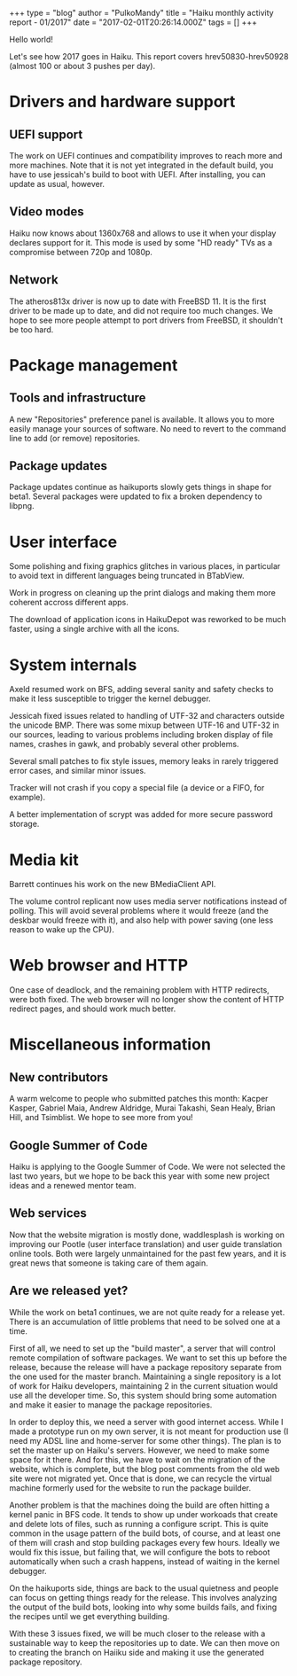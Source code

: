 +++
type = "blog"
author = "PulkoMandy"
title = "Haiku monthly activity report - 01/2017"
date = "2017-02-01T20:26:14.000Z"
tags = []
+++

Hello world!

Let's see how 2017 goes in Haiku. This report covers hrev50830-hrev50928 (almost 100 or about 3 pushes per day).

<!--more-->

Drivers and hardware support
============================

UEFI support
------------

The work on UEFI continues and compatibility improves to reach more and more
machines. Note that it is not yet integrated in the default build, you have to
use jessicah's build to boot with UEFI. After installing, you can update as usual, however.

Video modes
-----------

Haiku now knows about 1360x768 and allows to use it when your display declares
support for it. This mode is used by some "HD ready" TVs as a compromise between
720p and 1080p.

Network
-------

The atheros813x driver is now up to date with FreeBSD 11. It is the first driver to be made up to date, and did not require too much changes.
We hope to see more people attempt to port drivers from FreeBSD, it shouldn't be too hard.

Package management
==================

Tools and infrastructure
------------------------

A new "Repositories" preference panel is available. It allows you to more easily manage your sources of software.
No need to revert to the command line to add (or remove) repositories.

Package updates
---------------

Package updates continue as haikuports slowly gets things in shape for beta1.
Several packages were updated to fix a broken dependency to libpng.

User interface
==============

Some polishing and fixing graphics glitches in various places, in particular to avoid text in different languages being truncated in BTabView.

Work in progress on cleaning up the print dialogs and making them more coherent accross different apps.

The download of application icons in HaikuDepot was reworked to be much faster, using a single archive with all the icons.

System internals
=======================

Axeld resumed work on BFS, adding several sanity and safety checks to make it
less susceptible to trigger the kernel debugger.

Jessicah fixed issues related to handling of UTF-32 and characters outside the 
unicode BMP. There was some mixup between UTF-16 and UTF-32 in our sources,
leading to various problems including broken display of file names, crashes in gawk, and probably several other problems.

Several small patches to fix style issues, memory leaks in rarely triggered error cases, and similar minor issues.

Tracker will not crash if you copy a special file (a device or a FIFO, for example).

A better implementation of scrypt was added for more secure password storage.

Media kit
=========

Barrett continues his work on the new BMediaClient API.

The volume control replicant now uses media server notifications instead of polling. This will avoid several problems where it would freeze (and the deskbar would freeze with it), and also help with power saving (one less reason to wake up the CPU).

Web browser and HTTP
====================

One case of deadlock, and the remaining problem with HTTP redirects, were both fixed. The web browser will no longer show the content of HTTP redirect pages, and should work much better.

Miscellaneous information
=========================

New contributors
---------------

A warm welcome to people who submitted patches this month: Kacper Kasper, Gabriel Maia, Andrew Aldridge, Murai Takashi, Sean Healy, Brian Hill, and Tsimblist. We hope to see more from you!

Google Summer of Code
---------------------

Haiku is applying to the Google Summer of Code. We were not selected the last two years, but we hope to be back this year with some new project ideas and a renewed mentor team.

Web services
------------

Now that the website migration is mostly done, waddlesplash is working on improving our Pootle (user interface translation) and user guide translation online tools. Both were largely unmaintained for the past few years, and it is great news that someone is taking care of them again.

Are we released yet?
--------------------

While the work on beta1 continues, we are not quite ready for a release yet. There is an accumulation of little problems that need to be solved one at a time.

First of all, we need to set up the "build master", a server that will control remote compilation of software packages. We want to set this up before the release, because the release will have a package repository separate from the one used for the master branch. Maintaining a single repository is a lot of work for Haiku developers, maintaining 2 in the current situation would use all the developer time. So, this system should bring some automation and make it easier to manage the package repositories.

In order to deploy this, we need a server with good internet access. While I made a prototype run on my own server, it is not meant for production use (I need my ADSL line and home-server for some other things). The plan is to set the master up on Haiku's servers. However, we need to make some space for it there. And for this, we have to wait on the migration of the website, which is complete, but the blog post comments from the old web site were not migrated yet. Once that is done, we can recycle the virtual machine formerly used for the website to run the package builder.

Another problem is that the machines doing the build are often hitting a kernel panic in BFS code. It tends to show up under workoads that create and delete lots of files, such as running a configure script. This is quite common in the usage pattern of the build bots, of course, and at least one of them will crash and stop building packages every few hours. Ideally we would fix this issue, but failing that, we will configure the bots to reboot automatically when such a crash happens, instead of waiting in the kernel debugger.

On the haikuports side, things are back to the usual quietness and people can focus on getting things ready for the release. This involves analyzing the output of the build bots, looking into why some builds fails, and fixing the recipes until we get everything building.

With these 3 issues fixed, we will be much closer to the release with a sustainable way to keep the repositories up to date. We can then move on to creating the branch on Haiiku side and making it use the generated package repository.
